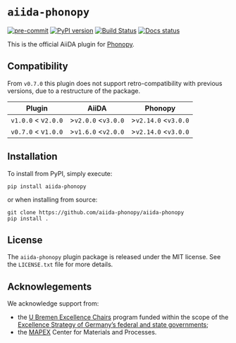 # `aiida-phonopy`
[![pre-commit](https://img.shields.io/badge/pre--commit-enabled-brightgreen?logo=pre-commit&logoColor=white)](https://github.com/pre-commit/pre-commit)
[![PyPI version](https://badge.fury.io/py/aiida-phonopy.svg)](https://badge.fury.io/py/aiida-phonopy)
[![Build Status](https://github.com/aiida-phonopy/aiida-phonopy/workflows/aiida-phonopy/badge.svg?branch=develop&event=push)](https://github.com/aiida-phonopy/aiida-phonopy/actions)
[![Docs status](https://readthedocs.org/projects/aiida-phonopy/badge)](http://aiida-phonopy.readthedocs.io/)

This is the official AiiDA plugin for [Phonopy](https://phonopy.github.io/phonopy/index.html).

## Compatibility

From `v0.7.0` this plugin does not support retro-compatibility with previous versions,
due to a restructure of the package.

| Plugin | AiiDA | Phonopy |
|-|-|-|
| `v1.0.0` < v`2.0.0` | >`v2.0.0` <`v3.0.0` |  >`v2.14.0` <`v3.0.0` |
| `v0.7.0` < v`1.0.0` | >`v1.6.0` <`v2.0.0` |  >`v2.14.0` <`v3.0.0` |

## Installation

To install from PyPI, simply execute:

    pip install aiida-phonopy

or when installing from source:

    git clone https://github.com/aiida-phonopy/aiida-phonopy
    pip install .

## License

The `aiida-phonopy` plugin package is released under the MIT license.
See the `LICENSE.txt` file for more details.


## Acknowlegements

We acknowledge support from:
* the [U Bremen Excellence Chairs](https://www.uni-bremen.de/u-bremen-excellence-chairs) program funded within the scope of the [Excellence Strategy of Germany’s federal and state governments](https://www.dfg.de/en/research_funding/excellence_strategy/index.html);
* the [MAPEX](https://www.uni-bremen.de/en/mapex) Center for Materials and Processes.
